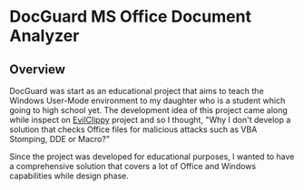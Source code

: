 # DocGuard MS Office Document Analyzer

## Overview
DocGuard was start as an educational project that aims to teach the Windows User-Mode environment to my daughter who is a student which going to high school yet. The development idea of this project came along while inspect on [EvilClippy](https://github.com/outflanknl/EvilClippy) project and so I thought, "Why I don't develop a solution that checks Office files for malicious attacks such as VBA Stomping, DDE or Macro?" 

Since the project was developed for educational purposes, I wanted to have a comprehensive solution that covers a lot of Office and Windows capabilities while design phase.


